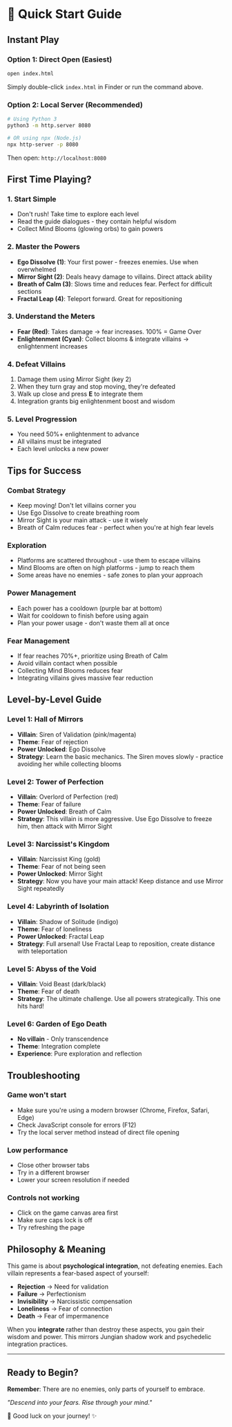 # 🚀 Quick Start Guide

## Instant Play

### Option 1: Direct Open (Easiest)
```bash
open index.html
```
Simply double-click `index.html` in Finder or run the command above.

### Option 2: Local Server (Recommended)
```bash
# Using Python 3
python3 -m http.server 8080

# OR using npx (Node.js)
npx http-server -p 8080
```

Then open: `http://localhost:8080`

## First Time Playing?

### 1. Start Simple
- Don't rush! Take time to explore each level
- Read the guide dialogues - they contain helpful wisdom
- Collect Mind Blooms (glowing orbs) to gain powers

### 2. Master the Powers
- **Ego Dissolve (1)**: Your first power - freezes enemies. Use when overwhelmed
- **Mirror Sight (2)**: Deals heavy damage to villains. Direct attack ability
- **Breath of Calm (3)**: Slows time and reduces fear. Perfect for difficult sections
- **Fractal Leap (4)**: Teleport forward. Great for repositioning

### 3. Understand the Meters
- **Fear (Red)**: Takes damage → fear increases. 100% = Game Over
- **Enlightenment (Cyan)**: Collect blooms & integrate villains → enlightenment increases

### 4. Defeat Villains
1. Damage them using Mirror Sight (key 2)
2. When they turn gray and stop moving, they're defeated
3. Walk up close and press **E** to integrate them
4. Integration grants big enlightenment boost and wisdom

### 5. Level Progression
- You need 50%+ enlightenment to advance
- All villains must be integrated
- Each level unlocks a new power

## Tips for Success

### Combat Strategy
- Keep moving! Don't let villains corner you
- Use Ego Dissolve to create breathing room
- Mirror Sight is your main attack - use it wisely
- Breath of Calm reduces fear - perfect when you're at high fear levels

### Exploration
- Platforms are scattered throughout - use them to escape villains
- Mind Blooms are often on high platforms - jump to reach them
- Some areas have no enemies - safe zones to plan your approach

### Power Management
- Each power has a cooldown (purple bar at bottom)
- Wait for cooldown to finish before using again
- Plan your power usage - don't waste them all at once

### Fear Management
- If fear reaches 70%+, prioritize using Breath of Calm
- Avoid villain contact when possible
- Collecting Mind Blooms reduces fear
- Integrating villains gives massive fear reduction

## Level-by-Level Guide

### Level 1: Hall of Mirrors
- **Villain**: Siren of Validation (pink/magenta)
- **Theme**: Fear of rejection
- **Power Unlocked**: Ego Dissolve
- **Strategy**: Learn the basic mechanics. The Siren moves slowly - practice avoiding her while collecting blooms

### Level 2: Tower of Perfection
- **Villain**: Overlord of Perfection (red)
- **Theme**: Fear of failure
- **Power Unlocked**: Breath of Calm
- **Strategy**: This villain is more aggressive. Use Ego Dissolve to freeze him, then attack with Mirror Sight

### Level 3: Narcissist's Kingdom
- **Villain**: Narcissist King (gold)
- **Theme**: Fear of not being seen
- **Power Unlocked**: Mirror Sight
- **Strategy**: Now you have your main attack! Keep distance and use Mirror Sight repeatedly

### Level 4: Labyrinth of Isolation
- **Villain**: Shadow of Solitude (indigo)
- **Theme**: Fear of loneliness
- **Power Unlocked**: Fractal Leap
- **Strategy**: Full arsenal! Use Fractal Leap to reposition, create distance with teleportation

### Level 5: Abyss of the Void
- **Villain**: Void Beast (dark/black)
- **Theme**: Fear of death
- **Strategy**: The ultimate challenge. Use all powers strategically. This one hits hard!

### Level 6: Garden of Ego Death
- **No villain** - Only transcendence
- **Theme**: Integration complete
- **Experience**: Pure exploration and reflection

## Troubleshooting

### Game won't start
- Make sure you're using a modern browser (Chrome, Firefox, Safari, Edge)
- Check JavaScript console for errors (F12)
- Try the local server method instead of direct file opening

### Low performance
- Close other browser tabs
- Try in a different browser
- Lower your screen resolution if needed

### Controls not working
- Click on the game canvas area first
- Make sure caps lock is off
- Try refreshing the page

## Philosophy & Meaning

This game is about **psychological integration**, not defeating enemies. Each villain represents a fear-based aspect of yourself:

- **Rejection** → Need for validation
- **Failure** → Perfectionism
- **Invisibility** → Narcissistic compensation
- **Loneliness** → Fear of connection
- **Death** → Fear of impermanence

When you **integrate** rather than destroy these aspects, you gain their wisdom and power. This mirrors Jungian shadow work and psychedelic integration practices.

---

## Ready to Begin?

**Remember**: There are no enemies, only parts of yourself to embrace.

*"Descend into your fears. Rise through your mind."*

🍄 Good luck on your journey! ✨

